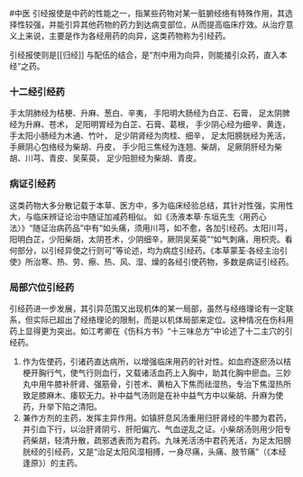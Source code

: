 
#中医
引经报使是中药的性能之一，指某些药物对某一脏腑经络有特殊作用，其选择性较强，并能引异其他药物的药力到达病变部位，从而提高临床疗效。从治疗意义上来说，主要是作为各经用药的向异，这类药物称为引经药。

引经报使则是[[归经]] 与配伍的结合，是“剂中用为向异，则能接引众药，直入本经”之药。

### 十二经引经药　
手太阴肺经为桔梗、升麻、葱白、辛夷，
手阳明大肠经为白芷、石膏，
足太阴脾经为升麻、苍术，
足阳明胃经为白芷、石膏、葛根，
手少阴心经为细辛、黄连，
手太阳小肠经为木通、竹叶，
足少阴肾经为肉桂、细辛，
足太阳膀胱经为羌活，
手厥阴心包络经为柴胡、丹皮，
手少阳三焦经为连翘、柴胡，
足厥阴肝经为柴胡、川芎、青皮、吴茱萸，
足少阳胆经为柴胡、青皮。


### 病证引经药　
这类药物大多分散记载于本草、医方中，多为临床经验总结，其针对性强，实用性大，与临床辨证论治中随证加减药相似。
如《汤液本草·东垣先生〈用药心法〉》“随证治病药品”中有“如头痛，须用川芎，如不愈，各加引经药。太阳川芎，阳明白芷，少阳柴胡，太阴苍术，少阴细辛，厥阴吴茱萸”“如气刺痛，用枳壳。看何部分，以引经异使之行则可”等论述，均为病症引经药。《本草蒙荃·各经主治引使》所治寒、热、劳、瘵、热、风、湿、燥的各经引使药物，多数是病证引经药。


### 局部穴位引经药　
引经药进一步发展，其引异范围又出现机体的某一局部，虽然与经络理论有一定联系，但实际已超出了经络理论的限制，而是以机体局部来定位。这种情况在伤科用药上显得更为突出。如江考卿在《伤科方书》“十三味总方”中论述了十二主穴的引经药。

1. 作为佐使药，引诸药直达病所，以增强临床用药的针对性。如血府逐瘀汤以桔梗开胸行气，使气行则血行，又载诸活血药上入胸中，助其化胸中瘀血。三妙丸中用牛膝补肝肾、强筋骨，引苍术、黄柏入下焦而祛湿热，专治下焦湿热所致足膝麻木、痿软无力。补中益气汤则是在补中益气方中以柴胡、升麻为使药，升举下陷之清阳。
2. 兼作方剂的主药，发挥主异作用。如镇肝息风汤重用归肝肾经的牛膝为君药，并引血下行，以治肝肾阴亏、肝阳偏亢、气血逆乱之证。小柴胡汤则用少阳专药柴胡，轻清升散，疏邪透表而为君药。九味羌活汤中君药羌活，为足太阳膀胱经的引经药，又是“治足太阳风湿相搏，一身尽痛，头痛、肢节痛”（《本经逢原》）的主药。
